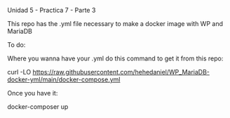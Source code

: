 Unidad 5 - Practica 7 - Parte 3

This repo has the .yml file necessary to make a docker image with WP and MariaDB

To do:

Where you wanna have your .yml do this command to get it from this repo:

curl -LO https://raw.githubusercontent.com/hehedaniel/WP_MariaDB-docker-yml/main/docker-compose.yml

Once you have it:

docker-composer up 
